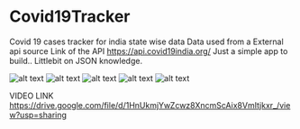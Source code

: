 # Covid19Tracker
Covid 19 cases tracker for india state wise data
Data used from a External api source
Link of the API
https://api.covid19india.org/
Just a simple app to build..
Littlebit on JSON knowledge.

![alt text](https://github.com/vaibhav13062/Covid19Tracker/blob/master/Screenshots/Screenshot_20201130-195531.jpg?raw=true)
![alt text](https://github.com/vaibhav13062/Covid19Tracker/blob/master/Screenshots/Screenshot_20201130-224631.jpg?raw=true)
![alt text](https://github.com/vaibhav13062/Covid19Tracker/blob/master/Screenshots/Screenshot_20201130-224634.jpg?raw=true)
![alt text](https://github.com/vaibhav13062/Covid19Tracker/blob/master/Screenshots/Screenshot_20201130-224641.jpg?raw=true)
![alt text](https://github.com/vaibhav13062/Covid19Tracker/blob/master/Screenshots/Screenshot_20201130-231935.jpg?raw=true)


VIDEO LINK
https://drive.google.com/file/d/1HnUkmjYwZcwz8XncmScAix8VmItjkxr_/view?usp=sharing
